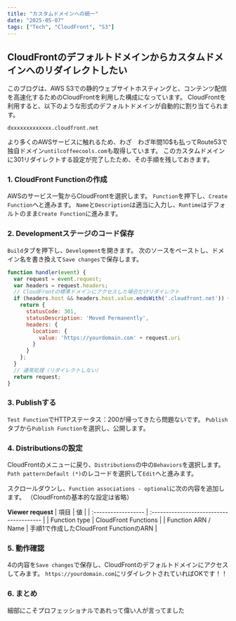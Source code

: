 ```yaml
---
title: "カスタムドメインへの統一"
date: "2025-05-07"
tags: ["Tech", "CloudFront", "S3"]
---
```


## CloudFrontのデフォルトドメインからカスタムドメインへのリダイレクトしたい

このブログは、AWS S3での静的ウェブサイトホスティングと、コンテンツ配信を高速化するためのCloudFrontを利用した構成になっています。
CloudFrontを利用すると、以下のような形式のデフォルトドメインが自動的に割り当てられます。
```text
dxxxxxxxxxxxxx.cloudfront.net
```

より多くのAWSサービスに触れるため、わざ　わざ年間10$も払ってRoute53で独自ドメイン`untilcoffeecools.com`も取得しています。
このカスタムドメインに301リダイレクトする設定が完了したため、その手順を残しておきます。


### 1. CloudFront Functionの作成
AWSのサービス一覧からCloudFrontを選択します。
`Function`を押下し、`Create Function`へと進みます。
`Name`と`Description`は適当に入力し、`Runtime`はデフォルトのまま`Create Function`に進みます。


### 2. Developmentステージのコード保存
`Build`タブを押下し、`Development`を開きます。
次のソースをペーストし、ドメイン名を書き換えて`Save changes`で保存します。

```javascript
function handler(event) {
  var request = event.request;
  var headers = request.headers;
  // CloudFrontの標準ドメインにアクセスした場合だけリダイレクト
  if (headers.host && headers.host.value.endsWith('.cloudfront.net')) {
    return {
      statusCode: 301,
      statusDescription: 'Moved Permanently',
      headers: {
        location: {
          value: 'https://yourdomain.com' + request.uri
        }
      }
    };
  }
  // 通常処理（リダイレクトしない）
  return request;
}
```


### 3. Publishする
`Test Function`でHTTPステータス：200が帰ってきたら問題ないです。
`Publish`タブから`Publish Function`を選択し、公開します。


### 4. Distributionsの設定
CloudFrontのメニューに戻り、`Distributions`の中の`Behaviors`を選択します。
`Path pattern`:`Default (*)`のレコードを選択して`Edit`へと進みます。


スクロールダウンし、`Function associations - optional`に次の内容を追加します。 
（CloudFrontの基本的な設定は省略）

**Viewer request**
| 項目                | 値                                       |
| :------------------ | :--------------------------------------- |
| Function type       | CloudFront Functions                     |
| Function ARN / Name | 手順1で作成したCloudFront FunctionのARN |


### 5. 動作確認
4の内容を`Save changes`で保存し、CloudFrontのデフォルトドメインにアクセスしてみます。
`https://yourdomain.com`にリダイレクトされていればOKです！！


### 6. まとめ
細部にこそプロフェッショナルであれって偉い人が言ってました